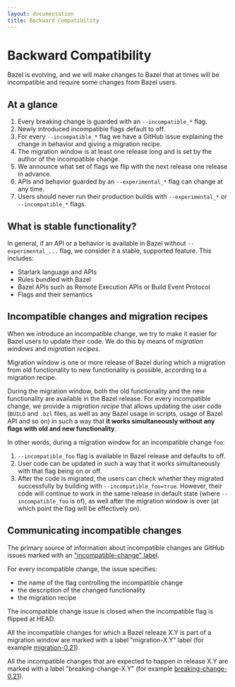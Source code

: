 ```yaml
---
layout: documentation
title: Backward Compatibility
---
```


# Backward Compatibility

Bazel is evolving, and we will make changes to Bazel that at times will be
incompatible and require some changes from Bazel users.

## At a glance

1. Every breaking change is guarded with an `--incompatible_*` flag.
1. Newly introduced incompatible flags default to off.
1. For every `--incompatible_*` flag we have a GitHub issue explaining
   the change in behavior and giving a migration recipe.
1. The migration window is at least one release long and is set by the author of the incompatible change.
1. We announce what set of flags we flip with the next release one release in advance.
1. APIs and behavior guarded by an `--experimental_*` flag can change at any time.
1. Users should never run their production builds with `--experimental_*`  or `--incompatible_*` flags.

## What is stable functionality?

In general, if an API or a behavior is available in Bazel without
`--experimental_...` flag, we consider it a stable, supported feature.
This includes:

* Starlark language and APIs
* Rules bundled with Bazel
* Bazel APIs such as Remote Execution APIs or Build Event Protocol
* Flags and their semantics

## Incompatible changes and migration recipes

When we introduce an incompatible change, we try to make it easier for Bazel
users to update their code. We do this by means of _migration windows_ and
_migration recipes_.

Migration window is one or more release of Bazel during which a migration from
old functionality to new functionality is possible, according to a migration
recipe.

During the migration window, both the old functionality and the new functionality
are available in the Bazel release. For every incompatible change, we provide
a _migration recipe_ that allows updating the user code (`BUILD` and `.bzl` files,
as well as any Bazel usage in scripts, usage of Bazel API and so on) in such a
way that **it works simultaneously without any flags with old and new
functionality**.

In other words, during a migration window for an incompatible change `foo`:

1. `--incompatible_foo` flag is available in Bazel release and defaults to off.
1. User code can be updated in such a way that it works simultaneously with
   that flag being on or off.
1. After the code is migrated, the users can check whether they migrated
   successfully by building with `--incompatible_foo=true`. However, their
   code will continue to work in the same release in default state (where
   `--incompatible_foo` is of), as well after the migration window is over
   (at which point the flag will be effectively on).

## Communicating incompatible changes

The primary source of information about incompatible changes are GitHub issues
marked with an ["incompatible-change" label](https://github.com/bazelbuild/bazel/issues?q=label%3Aincompatible-change+).

For every incompatible change, the issue specifies:
* the name of the flag controlling the incompatible change
* the description of the changed functionality
* the migration recipe

The incompatible change issue is closed when the incompatible flag is flipped at
HEAD.

All the incompatible changes for which a Bazel releaze X.Y is part of a
migration window are marked with a label "migration-X.Y" label (for example
[migration-0.21](https://github.com/bazelbuild/bazel/issues?utf8=%E2%9C%93&q=is%3Aissue+label%3Amigration-0.21)).

All the incompatible changes that are expected to happen in release X.Y
are marked with a label "breaking-change-X.Y" (for example
[breaking-change-0.21](https://github.com/bazelbuild/bazel/issues?utf8=%E2%9C%93&q=is%3Aissue+label%3Abreaking-change-0.21)).


